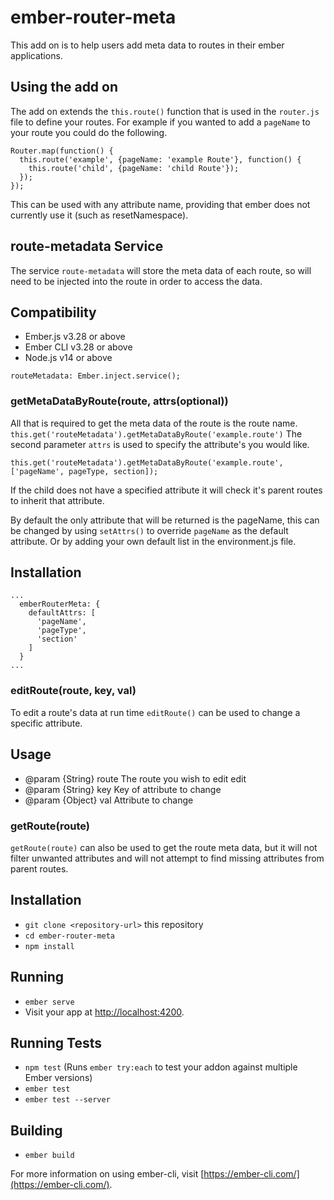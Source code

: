 # ember-router-meta

This add on is to help users add meta data to routes in their ember applications.

## Using the add on

The add on extends the `this.route()` function that is used in the `router.js` file to define your routes.
For example if you wanted to add a `pageName` to your route you could do the following.
```
Router.map(function() {
  this.route('example', {pageName: 'example Route'}, function() {
    this.route('child', {pageName: 'child Route'});
  });
});
```
This can be used with any attribute name, providing that ember does not currently use it (such as resetNamespace).


## route-metadata Service

The service `route-metadata` will store the meta data of each route, so will need to be injected into the route in order to access the data.
## Compatibility

* Ember.js v3.28 or above
* Ember CLI v3.28 or above
* Node.js v14 or above

`routeMetadata: Ember.inject.service();`

### getMetaDataByRoute(route, attrs(optional)) 

All that is required to get the meta data of the route is the route name.
`this.get('routeMetadata').getMetaDataByRoute('example.route')` 
The second parameter `attrs` is used to specify the attribute's you would like.

`this.get('routeMetadata').getMetaDataByRoute('example.route', ['pageName', pageType, section]);`

If the child does not have a specified attribute it will check it's parent routes to inherit that attribute.

By default the only attribute that will be returned is the pageName, this can be changed by using `setAttrs()` to override `pageName` as the default attribute. Or by adding your own default list in the environment.js file.
## Installation

```
...
  emberRouterMeta: {
    defaultAttrs: [
      'pageName',
      'pageType',
      'section'
    ]
  }
...
```

### editRoute(route, key, val)

To edit a route's data at run time `editRoute()` can be used to change a specific attribute.
## Usage

* @param {String} route The route you wish to edit edit
* @param {String} key Key of attribute to change
* @param {Object} val Attribute to change

### getRoute(route)

`getRoute(route)` can also be used to get the route meta data, but it will not filter unwanted attributes and will not attempt to find missing attributes from parent routes.

##


## Installation

* `git clone <repository-url>` this repository
* `cd ember-router-meta`
* `npm install`

## Running

* `ember serve`
* Visit your app at [http://localhost:4200](http://localhost:4200).

## Running Tests

* `npm test` (Runs `ember try:each` to test your addon against multiple Ember versions)
* `ember test`
* `ember test --server`

## Building

* `ember build`

For more information on using ember-cli, visit [https://ember-cli.com/](https://ember-cli.com/).
